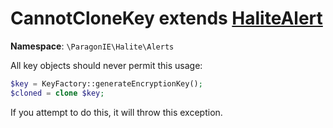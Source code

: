 # CannotCloneKey extends [HaliteAlert](HaliteAlert.md)

**Namespace**: `\ParagonIE\Halite\Alerts`

All key objects should never permit this usage:

```php
$key = KeyFactory::generateEncryptionKey();
$cloned = clone $key;
```

If you attempt to do this, it will throw this exception.